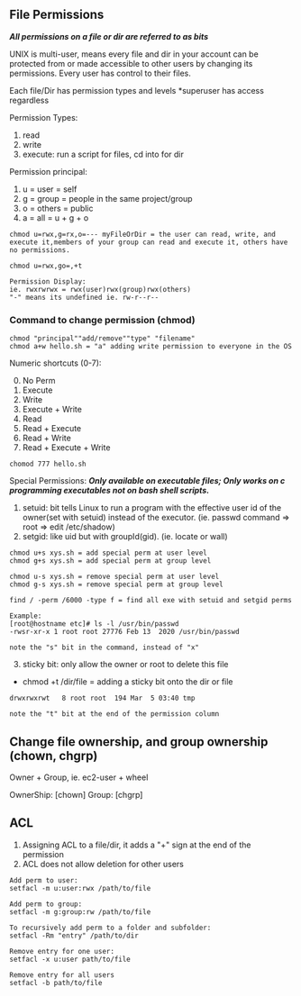 ## File Permissions
***All permissions on a file or dir are referred to as bits***

UNIX is multi-user, means every file and dir in your account can be protected from or made accessible to other users by changing its permissions. Every user has control to their files.

Each file/Dir has permission types and levels
*superuser has access regardless

Permission Types:
1. read
2. write
3. execute: run a script for files, cd into for dir

Permission principal:
1. u = user = self
2. g = group = people in the same project/group
3. o = others = public
4. a = all = u + g + o
```
chmod u=rwx,g=rx,o=--- myFileOrDir = the user can read, write, and execute it,members of your group can read and execute it, others have no permissions.

chmod u=rwx,go=,+t

Permission Display:
ie. rwxrwrwx = rwx(user)rwx(group)rwx(others) 
"-" means its undefined ie. rw-r--r--  
```

### Command to change permission (chmod)
```
chmod "principal""add/remove""type" "filename"
chmod a+w hello.sh = "a" adding write permission to everyone in the OS
```
Numeric shortcuts (0-7):

0. No Perm
1. Execute
2. Write
3. Execute + Write
4. Read
5. Read + Execute
6. Read + Write
7. Read + Execute + Write
```
chomod 777 hello.sh
```

Special Permissions:
***Only available on executable files; Only works on c programming executables not on bash shell scripts.***

1. setuid: bit tells Linux to run a program with the effective user id of the owner(set with setuid) instead of the executor. (ie. passwd command => root => edit /etc/shadow)
2. setgid: like uid but with groupId(gid). (ie. locate or wall)
```
chmod u+s xys.sh = add special perm at user level
chmod g+s xys.sh = add special perm at group level

chmod u-s xys.sh = remove special perm at user level 
chmod g-s xys.sh = remove special perm at group level

find / -perm /6000 -type f = find all exe with setuid and setgid perms 

Example:
[root@hostname etc]# ls -l /usr/bin/passwd
-rwsr-xr-x 1 root root 27776 Feb 13  2020 /usr/bin/passwd

note the "s" bit in the command, instead of "x"
```

3. sticky bit: only allow the owner or root to delete this file
- chmod +t /dir/file = adding a sticky bit onto the dir or file
```
drwxrwxrwt   8 root root  194 Mar  5 03:40 tmp

note the "t" bit at the end of the permission column
```

## Change file ownership, and group ownership (chown, chgrp)
Owner + Group, ie. ec2-user  + wheel

OwnerShip: [chown]
Group: [chgrp]

## ACL
1. Assigning ACL to a file/dir, it adds a "+" sign at the end of the permission
2. ACL does not allow deletion for other users
```
Add perm to user:
setfacl -m u:user:rwx /path/to/file

Add perm to group:
setfacl -m g:group:rw /path/to/file

To recursively add perm to a folder and subfolder:
setfacl -Rm "entry" /path/to/dir

Remove entry for one user:
setfacl -x u:user path/to/file 

Remove entry for all users
setfacl -b path/to/file
```

